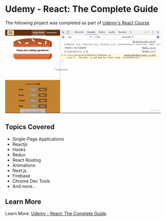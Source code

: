 # Udemy - React: The Complete Guide

The following project was completed as part of [Udemy's React Course](https://www.udemy.com/react-the-complete-guide-incl-redux/)

![Burger Builder](/src/assets/images/screenshot.png)

## Topics Covered
- Single-Page Applications
- Reactjs
- Hooks
- Redux 
- React Routing
- Animations
- Next.js
- Firebase
- Chrome Dev Tools
- And more...

## Learn More

Learn More: [Udemy - React: The Complete Guide](https://www.udemy.com/react-the-complete-guide-incl-redux/).




